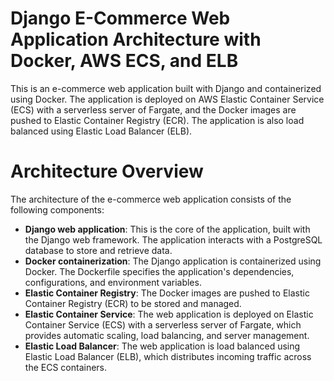 # Django E-Commerce Web Application Architecture with Docker, AWS ECS, and ELB

This is an e-commerce web application built with Django and containerized using Docker. The application is deployed on AWS Elastic Container Service (ECS) with a serverless server of Fargate, and the Docker images are pushed to Elastic Container Registry (ECR). The application is also load balanced using Elastic Load Balancer (ELB).

# Architecture Overview
The architecture of the e-commerce web application consists of the following components:

- **Django web application**: This is the core of the application, built with the Django web framework. The application interacts with a PostgreSQL database to store and retrieve data.
- **Docker containerization**: The Django application is containerized using Docker. The Dockerfile specifies the application's dependencies, configurations, and environment variables.
- **Elastic Container Registry**: The Docker images are pushed to Elastic Container Registry (ECR) to be stored and managed.
- **Elastic Container Service**: The web application is deployed on Elastic Container Service (ECS) with a serverless server of Fargate, which provides automatic scaling, load balancing, and server management.
- **Elastic Load Balancer**: The web application is load balanced using Elastic Load Balancer (ELB), which distributes incoming traffic across the ECS containers.
